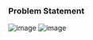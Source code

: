 ### Problem Statement

![image](https://user-images.githubusercontent.com/36649115/39464797-53848600-4cd4-11e8-8fae-faff9e19b839.png)
![image](https://user-images.githubusercontent.com/36649115/39464819-75d52c8c-4cd4-11e8-9a22-d7dcfffa47d7.png)
